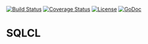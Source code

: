 [![Build Status](https://img.shields.io/travis/lifezq/sqlcl.svg?style=flat-square)](https://travis-ci.org/lifezq/sqlcl)
[![Coverage Status](https://img.shields.io/coveralls/lifezq/sqlcl.svg?style=flat-square)](https://coveralls.io/github/lifezq/sqlcl?branch=master)
[![License](http://img.shields.io/badge/license-apache-blue.svg?style=flat-square)](https://raw.githubusercontent.com/lifezq/sqlcl/master/LICENSE)
[![GoDoc](http://img.shields.io/badge/go-documentation-blue.svg?style=flat-square)](http://godoc.org/github.com/lifezq/sqlcl)

# SQLCL
